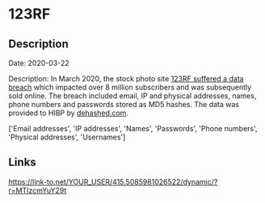 # 123RF

## Description

Date: 2020-03-22

Description:
In March 2020, the stock photo site <a href="https://www.bleepingcomputer.com/news/security/popular-stock-photo-service-hit-by-data-breach-83m-records-for-sale/" target="_blank" rel="noopener">123RF suffered a data breach</a> which impacted over 8 million subscribers and was subsequently sold online. The breach included email, IP and physical addresses, names, phone numbers and passwords stored as MD5 hashes. The data was provided to HIBP by <a href="https://dehashed.com/" target="_blank" rel="noopener">dehashed.com</a>.


['Email addresses', 'IP addresses', 'Names', 'Passwords', 'Phone numbers', 'Physical addresses', 'Usernames']

## Links

https://link-to.net/YOUR_USER/415.5085981026522/dynamic/?r=MTIzcmYuY29t